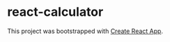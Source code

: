 # react-calculator
This project was bootstrapped with [Create React App](https://github.com/facebook/create-react-app).

